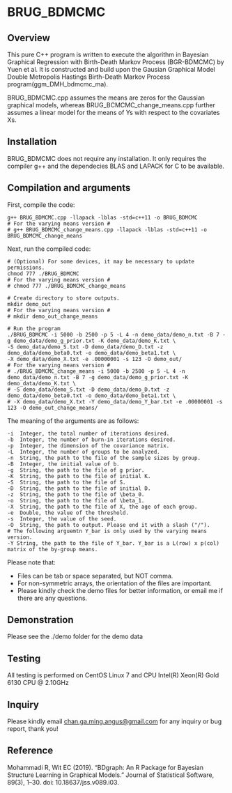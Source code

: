 # BRUG_BDMCMC

## Overview
This pure C++ program is written to execute the algorithm in Bayesian Graphical Regression with Birth-Death Markov Process (BGR-BDMCMC) by Yuen et al.
It is constructed and build upon the Gausian Graphical Model Double Metropolis Hastings Birth-Death Markov Process program(ggm_DMH_bdmcmc_ma).

BRUG_BDMCMC.cpp assumes the means are zeros for the Gaussian graphical models, whereas BRUG_BCMCMC_change_means.cpp further assumes a linear model for the means of Ys with respect to the covariates Xs.

## Installation
BRUG_BDMCMC does not require any installation. It only requires the compiler g++ and the dependecies BLAS and LAPACK for C to be available.
## Compilation and arguments
First, compile the code:
```
g++ BRUG_BDMCMC.cpp -llapack -lblas -std=c++11 -o BRUG_BDMCMC
# For the varying means version #
# g++ BRUG_BDMCMC_change_means.cpp -llapack -lblas -std=c++11 -o BRUG_BDMCMC_change_means
```
Next, run the compiled code:
```
# (Optional) For some devices, it may be necessary to update permissions.
chmod 777 ./BRUG_BDMCMC
# For the varying means version #
# chmod 777 ./BRUG_BDMCMC_change_means

# Create directory to store outputs.
mkdir demo_out
# For the varying means version #
# mkdir demo_out_change_means

# Run the program
./BRUG_BDMCMC -i 5000 -b 2500 -p 5 -L 4 -n demo_data/demo_n.txt -B 7 -g demo_data/demo_g_prior.txt -K demo_data/demo_K.txt \
-S demo_data/demo_S.txt -D demo_data/demo_D.txt -z demo_data/demo_beta0.txt -o demo_data/demo_beta1.txt \
-X demo_data/demo_X.txt -e .00000001 -s 123 -O demo_out/
# For the varying means version #
# ./BRUG_BDMCMC_change_means -i 5000 -b 2500 -p 5 -L 4 -n demo_data/demo_n.txt -B 7 -g demo_data/demo_g_prior.txt -K demo_data/demo_K.txt \
# -S demo_data/demo_S.txt -D demo_data/demo_D.txt -z demo_data/demo_beta0.txt -o demo_data/demo_beta1.txt \
# -X demo_data/demo_X.txt -Y demo_data/demo_Y_bar.txt -e .00000001 -s 123 -O demo_out_change_means/
```
The meaning of the arguments are as follows:
```
-i  Integer, the total number of iterations desired.
-b  Integer, the number of burn-in iterations desired.
-p  Integer, the dimension of the covariance matrix.
-L  Integer, the number of groups to be analyzed.
-n  String, the path to the file of the sample sizes by group.
-B  Integer, the initial value of b.
-g  String, the path to the file of g prior.
-K  String, the path to the file of initial K.
-S  String, the path to the file of S.
-D  String, the path to the file of initial D.
-z  String, the path to the file of \beta_0.
-o  String, the path to the file of \beta_1.
-X  String, the path to the file of X, the age of each group.
-e  Double, the value of the threshold.
-s  Integer, the value of the seed.
-O  String, the path to output. Please end it with a slash ("/").
# The following arguemtn Y_bar is only used by the varying means version.
-Y String, the path to the file of Y_bar. Y_bar is a L(row) x p(col) matrix of the by-group means.
```
Please note that:
- Files can be tab or space separated, but NOT comma.
- For non-symmetric arrays, the orientation of the files are important.
- Please kindly check the demo files for better information, or email me if there are any questions.
## Demonstration
Please see the ./demo folder for the demo data
## Testing
All testing is performed on CentOS Linux 7 and CPU Intel(R) Xeon(R) Gold 6130 CPU @ 2.10GHz
## Inquiry
Please kindly email chan.ga.ming.angus@gmail.com for any inquiry or bug report, thank you!
## Reference
Mohammadi R, Wit EC (2019). “BDgraph: An R Package for Bayesian Structure Learning in Graphical Models.” Journal of Statistical Software, 89(3), 1–30. doi: 10.18637/jss.v089.i03.
